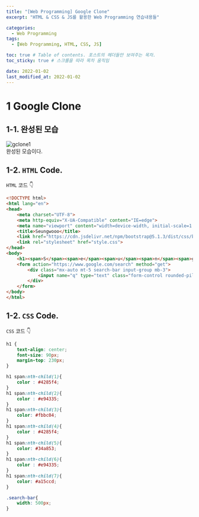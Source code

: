 ```yaml
---
title: "[Web Programming] Google Clone"
excerpt: "HTML & CSS & JS를 활용한 Web Programming 연습내용들"

categories:
  - Web Programming
tags:
  - [Web Programming, HTML, CSS, JS]

toc: true # Table of contents. 포스트의 헤더들만 보여주는 목차.
toc_sticky: true # 스크롤을 따라 목차 움직임

date: 2022-01-02
last_modified_at: 2022-01-02
---
```


# 1 Google Clone
## 1-1. 완성된 모습
![gclone1](https://user-images.githubusercontent.com/91051133/147879723-03fba9c8-96d4-4326-8aff-59396296e630.PNG)  
완성된 모습이다.  

## 1-2. `HTML` Code.
`HTML` 코드 👇
```html
<!DOCTYPE html>
<html lang="en">
<head>
    <meta charset="UTF-8">
    <meta http-equiv="X-UA-Compatible" content="IE=edge">
    <meta name="viewport" content="width=device-width, initial-scale=1.0">
    <title>Seungwooo</title>
    <link href="https://cdn.jsdelivr.net/npm/bootstrap@5.1.3/dist/css/bootstrap.min.css" rel="stylesheet" integrity="sha384-1BmE4kWBq78iYhFldvKuhfTAU6auU8tT94WrHftjDbrCEXSU1oBoqyl2QvZ6jIW3" crossorigin="anonymous">
    <link rel="stylesheet" href="style.css">
</head>
<body>
    <h1><span>S</span><span>e</span><span>u</span><span>n</span><span>g</span><span>w</span><span>oo</span></h1>
    <form action="https://www.google.com/search" method="get">
        <div class="mx-auto mt-5 search-bar input-group mb-3">
            <input name="q" type="text" class="form-control rounded-pill" placeholder="Seungwoo에게 검색 또는 URL 입력" aria-label="Recipient's username" aria-describedby="button-addon2">
        </div>
    </form>
</body>
</html>
```  

## 1-2. `CSS` Code.
`CSS` 코드 👇
```css
h1 {
    text-align: center;
    font-size: 90px;
    margin-top: 230px;
}

h1 span:nth-child(1){
    color : #4285f4;
}
h1 span:nth-child(2){
    color : #e94335;
}
h1 span:nth-child(3){
    color: #fbbc04;
}
h1 span:nth-child(4){
    color : #4285f4;
}
h1 span:nth-child(5){
    color: #34a853;
}
h1 span:nth-child(6){
    color : #e94335;
}
h1 span:nth-child(7){
    color: #a15ccd;
}

.search-bar{
    width: 500px;
}
```
